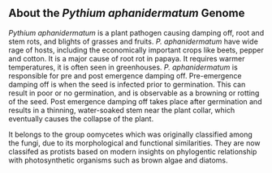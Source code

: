 About the *Pythium aphanidermatum* Genome
-----------------------------------------

*Pythium aphanidermatum* is a plant pathogen causing damping off, root
and stem rots, and blights of grasses and fruits. *P. aphanidermatum*
have wide rage of hosts, including the economically important crops like
beets, pepper and cotton. It is a major cause of root rot in papaya. It
requires warmer temperatures, it is often seen in greenhouses. *P.
aphanidermatum* is responsible for pre and post emergence damping off.
Pre-emergence damping off is when the seed is infected prior to
germination. This can result in poor or no germination, and is
observable as a browning or rotting of the seed. Post emergence damping
off takes place after germination and results in a thinning,
water-soaked stem near the plant collar, which eventually causes the
collapse of the plant.

It belongs to the group oomycetes which was originally classified among
the fungi, due to its morphological and functional similarities. They
are now classifed as protists based on modern insights on phylogentic
relationship with photosynthetic organisms such as brown algae and
diatoms.
